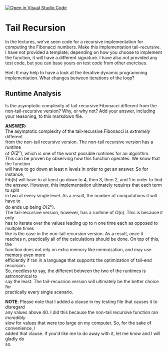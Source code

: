 [![Open in Visual Studio Code](https://classroom.github.com/assets/open-in-vscode-718a45dd9cf7e7f842a935f5ebbe5719a5e09af4491e668f4dbf3b35d5cca122.svg)](https://classroom.github.com/online_ide?assignment_repo_id=12632415&assignment_repo_type=AssignmentRepo)
# Tail Recursion

In the lectures, we've seen code for a recursive implementation for computing
the Fibonacci numbers. Make this implementation tail-recursive. I have not
provided a template; depending on how you choose to implement the function, it
will have a different signature. I have also not provided any test code, but you
can base yours on test code from other exercises.

Hint: It may help to have a look at the iterative dynamic programming
implementation. What changes between iterations of the loop?

## Runtime Analysis

Is the asymptotic complexity of tail-recursive Fibonacci different from the
non-tail-recursive version? Why, or why not? Add your answer, including your
reasoning, to this markdown file.  

**ANSWER:**  
The asymptotic complexity of the tail-recursive Fibonacci is *extremely* different  
from the non-tail recursive version. The non-tail recursive version has a runtime  
of $O(2^n)$, which is one of the worst possible runtimes for an algorithm.  
This can be proven by observing how this function operates. We know that the function  
will have to go down at least n levels in order to get an answer. So for instance,  
Fib(5) will have to at *least* go down to 4, then 3, then 2, and 1 in order to find  
the answer. However, this implementation ultimately requires that each term to split  
in two at every single level. As a result, the number of computations it will have to  
do ends up being $O(2^n)$.  
The tail-recursive version, however, has a runtime of $O(n)$. This is because it only  
has to iterate over the values leading up to n one time each as opposed to multiple times  
like is the case in the non-tail recursion version. As a result, once it  
reaches n, practically all of the calculations should be done. On top of this, the  
function does not rely on extra memory like memoization, and may use memory even more  
efficiently if ran in a language that supports the optimization of tail-end recursion.  
So, needless to say, the different between the two of the runtimes is astronomical to  
say the least. The tail-recusrion version will ultimately be the better choice for  
practically every single scenario.  

**NOTE**: Please note that I added a clause in my testing file that causes it to disregard  
any values above 40. I did this because the non-tail recursive function ran *incredibly*  
slow for values that were too large on my computer. So, for the sake of convenience, I  
added that clause. If you'd like me to do away with it, let me know and I will gladly do  
so.
